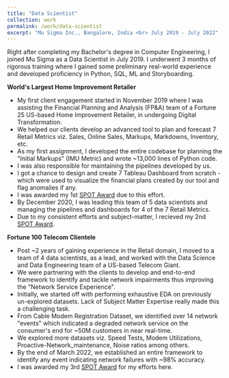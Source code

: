 ```yaml
---
title: "Data Scientist"
collection: work
permalink: /work/data-scientist
excerpt: "Mu Sigma Inc., Bangalore, India <br> July 2019 - July 2022"
---
```


Right after completing my Bachelor's degree in Computer Engineering, I joined Mu Sigma as a Data Scientist in July 2019.
I underwent 3 months of rigorous training where I gained some preliminary real-world experience and developed proficiency in Python, SQL, ML and Storyboarding. 

**World's Largest Home Improvement Retailer**
- My first client engagement started in November 2019 where I was assisting the Financial Planning and Analysis (FP&A) team of a Fortune 25 US-based Home Improvement Retailer, in undergoing Digital Transformation.
- We helped our clients develop an advanced tool to plan and forecast 7 Retail Metrics viz. Sales, Online Sales, Markups, Markdowns, Inventory, etc.
- As my first assignment, I developed the entire codebase for planning the "Initial Markups" (IMU Metric) and wrote ~13,000 lines of Python code.
- I was also responsible for maintaining the pipelines developed by us.
- I got a chance to design and create 7 Tableau Dashboard from scratch - which were used to visualize the financial plans created by our tool and flag anomalies if any.
- I was awarded my 1st [SPOT Award](http://rishiksh20.github.io/files/sa1.pdf) due to this effort.
- By December 2020, I was leading this team of 5 data scientists and managing the pipelines and dashboards for 4 of the 7 Retail Metrics.
- Due to my consistent efforts and subject-matter, I recieved my 2nd [SPOT Award](http://rishiksh20.github.io/files/sa2.pdf).

**Fortune 100 Telecom Clientele**
- Post ~2 years of gaining experience in the Retail domain, I moved to a team of 4 data scientists, as a lead, and worked with the Data Science and Data Engineering team of a US-based Telecom Giant.
- We were partnering with the clients to develop and end-to-end framework to identify and tackle network impairments thus improving the "Network Service Experience".
- Initially, we started off with performing exhaustive EDA on previously un-explored datasets. Lack of Subject Matter Expertise really made this a challenging task.
- From Cable Modem Registration Dataset, we identified over 14 network "events" which indicated a degraded network service on the consumer's end for ~50M customers in near real-time.
- We explored more datasets viz. Speed Tests, Modem Utilizations, Proactive-Network_maintenance, Noise ratios among others.
- By the end of March 2022, we established an entire framework to identify any event indicating network failures with ~98% accuracy.
- I was awarded my 3rd [SPOT Award](http://rishiksh20.github.io/files/sa3.pdf) for my efforts here.